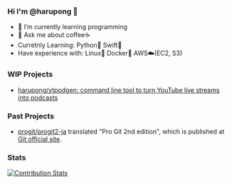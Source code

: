 ### Hi I'm @harupong 👋

- 🌱 I’m currently learning programming
- 💬 Ask me about coffee☕
- Curretnly Learning: Python🐍 Swift📱
- Have experience with: Linux🐧 Docker🐳 AWS☁️(EC2, S3)

### WIP Projects
- [harupong/ytpodgen: command line tool to turn YouTube live streams into podcasts](https://github.com/harupong/ytpodgen)

### Past Projects
- [progit/progit2\-ja](https://github.com/progit/progit2-ja) translated "Pro Git 2nd edition", which is published at [Git official site](https://git-scm.com/book/ja/v2).

### Stats
[![Contribution Stats](https://github-contribution-stats.vercel.app/api/?username=harupong)](https://github.com/LordDashMe/github-contribution-stats/)
